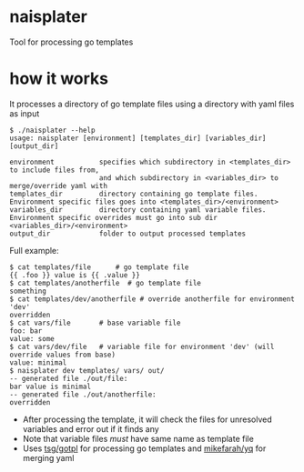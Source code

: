 naisplater
==========

Tool for processing go templates

# how it works

It processes a directory of go template files using a directory with yaml files as input

```
$ ./naisplater --help
usage: naisplater [environment] [templates_dir] [variables_dir] [output_dir]

environment           specifies which subdirectory in <templates_dir> to include files from,
                      and which subdirectory in <variables_dir> to merge/override yaml with
templates_dir         directory containing go template files. Environment specific files goes into <templates_dir>/<environment>
variables_dir         directory containing yaml variable files. Environment specific overrides must go into sub dir <variables_dir>/<environment>
output_dir            folder to output processed templates
```

Full example:
```
$ cat templates/file      # go template file
{{ .foo }} value is {{ .value }}
$ cat templates/anotherfile  # go template file
something
$ cat templates/dev/anotherfile # override anotherfile for environment 'dev' 
overridden
$ cat vars/file       # base variable file
foo: bar
value: some
$ cat vars/dev/file   # variable file for environment 'dev' (will override values from base)
value: minimal
$ naisplater dev templates/ vars/ out/
-- generated file ./out/file:
bar value is minimal 
-- generated file ./out/anotherfile:
overridden
```

- After processing the template, it will check the files for unresolved variables and error out if it finds any
- Note that variable files _must_ have same name as template file
- Uses [tsg/gotpl](https://github.com/tsg/gotpl) for processing go templates and [mikefarah/yq](https://github.com/mikefarah/yq) for merging yaml

